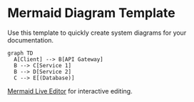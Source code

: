 # Mermaid Diagram Template

Use this template to quickly create system diagrams for your documentation.

```mermaid
graph TD
  A[Client] --> B[API Gateway]
  B --> C[Service 1]
  B --> D[Service 2]
  C --> E[(Database)]
```

[Mermaid Live Editor](https://mermaid.live/) for interactive editing.

